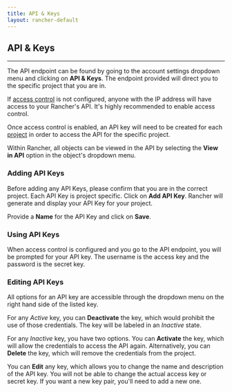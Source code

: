 ```yaml
---
title: API & Keys
layout: rancher-default
---
```


## API & Keys
---

The API endpoint can be found by going to the account settings dropdown menu and clicking on **API & Keys**. The endpoint provided will direct you to the specific project that you are in. 

If [access control]({{site.baseurl}}/rancher/configuration/access-control/) is not configured, anyone with the IP address will have access to your Rancher's API. It's highly recommended to enable access control.

Once access control is enabled, an API key will need to be created for each [project]({{site.baseurl}}/rancher/configuration/project) in order to access the API for the specific project. 

Within Rancher, all objects can be viewed in the API by selecting the **View in API** option in the object's dropdown menu.

### Adding API Keys

Before adding any API Keys, please confirm that you are in the correct project. Each API Key is project specific. Click on **Add API Key**. Rancher will generate and display your API Key for your project. 

Provide a **Name** for the API Key and click on **Save**. 

### Using API Keys

When access control is configured and you go to the API endpoint, you will be prompted for your API key. The username is the access key and the password is the secret key. 

### Editing API Keys

All options for an API key are accessible through the dropdown menu on the right hand side of the listed key.

For any _Active_ key, you can **Deactivate** the key, which would prohibit the use of those credentials. The key will be labeled in an _Inactive_ state.

For any _Inactive_ key, you have two options. You can **Activate** the key, which will allow the credentials to access the API again. Alternatively, you can **Delete** the key, which will remove the credentials from the project.

You can **Edit** any key, which allows you to change the name and description of the API key. You will not be able to change the actual access key or secret key. If you want a new key pair, you'll need to add a new one.